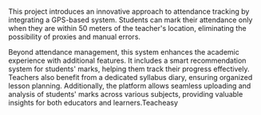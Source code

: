 This project introduces an innovative approach to attendance tracking by integrating a GPS-based system. Students can mark their attendance only when they are within 50 meters of the teacher's location, eliminating the possibility of proxies and manual errors.

Beyond attendance management, this system enhances the academic experience with additional features. It includes a smart recommendation system for students' marks, helping them track their progress effectively. Teachers also benefit from a dedicated syllabus diary, ensuring organized lesson planning. Additionally, the platform allows seamless uploading and analysis of students' marks across various subjects, providing valuable insights for both educators and learners.Teacheasy
